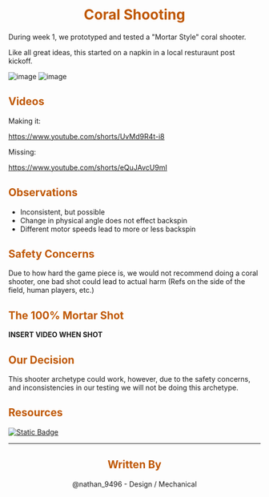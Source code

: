 <div>
<div align="center">
<h1><span style="color:#bf5700">Coral Shooting</span></h1>
</div>

During week 1, we prototyped and tested a "Mortar Style" coral shooter. 

Like all great ideas, this started on a napkin in a local resturaunt post kickoff.

![image](https://i.postimg.cc/ZRJMRb3f/nightmare-napkin.jpg)
![image](https://i.postimg.cc/mrw9fZrT/coral-Shooter.png)

<div>
<div align="left">
<h2><span style="color:#bf5700">Videos</span></h2>
</div>

Making it:

https://www.youtube.com/shorts/UvMd9R4t-i8

Missing:

https://www.youtube.com/shorts/eQuJAvcU9mI

<div>
<div align="left">
<h2><span style="color:#bf5700">Observations</span></h2>
</div>

- Inconsistent, but possible
- Change in physical angle does not effect backspin 
- Different motor speeds lead to more or less backspin



<div>
<div align="left">
<h2><span style="color:#bf5700">Safety Concerns</span></h2>
</div>

Due to how hard the game piece is, we would not recommend doing a coral shooter, one bad shot could lead to actual harm (Refs on the side of the field, human players, etc.)

<div>
<div align="left">
<h2><span style="color:#bf5700">The 100% Mortar Shot</span></h2>
</div>

**INSERT VIDEO WHEN SHOT**

<div>
<div align="left">
<h2><span style="color:#bf5700">Our Decision</span></h2>
</div>

This shooter archetype could work, however, due to the safety concerns, and inconsistencies in our testing we will not be doing this archetype.

<div>
<div align="left">
<h2><span style="color:#bf5700">Resources</span></h2>
</div>

[![Static Badge](https://img.shields.io/badge/Coral_Shooter-LLK?style=for-the-badge&label=CAD&labelColor=Bf5700&color=000000)](https://cad.onshape.com/documents/95dce0786bde6ba1f49919af/w/1c4eb663d0dd6a8906a3a8a7/e/08de68ff00abbb5abeefdfb5?renderMode=0&uiState=678305d11cf16d01432e73b3)

<hr>

<div>
<div align="center">
<h2><span style="color:#bf5700">Written By</span></h2>
</div>

<div>
<div align="center">
<body><span>@nathan_9496 - Design / Mechanical</span></body>
</div>
